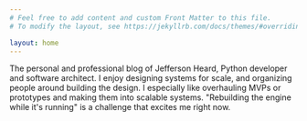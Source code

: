 ```yaml
---
# Feel free to add content and custom Front Matter to this file.
# To modify the layout, see https://jekyllrb.com/docs/themes/#overriding-theme-defaults

layout: home
---
```


The personal and professional blog of Jefferson Heard, Python developer and software architect. I enjoy designing systems for scale, and organizing people around building the design. I especially like overhauling MVPs or prototypes and making them into scalable systems. "Rebuilding the engine while it's running" is a challenge that excites me right now. 
